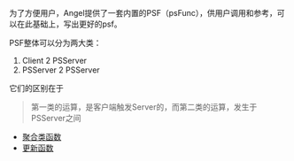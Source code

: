 为了方便用户，Angel提供了一套内置的PSF（psFunc），供用户调用和参考，可以在此基础上，写出更好的psf。

PSF整体可以分为两大类：

1. Client 2 PSServer
2. PSServer 2 PSServer

它们的区别在于

> 第一类的运算，是客户端触发Server的，而第二类的运算，发生于PSServer之间

* [聚合类函数](psf_aggregatelib.md)
* [更新函数](psf_updatelib.md)